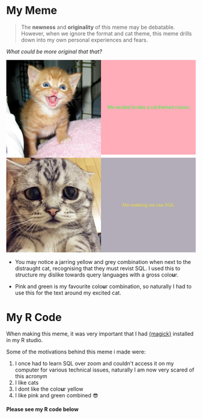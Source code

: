 # My Meme
>  The **newness** and **originality** of this meme may be debatable. 
However, when we ignore the format and cat theme, this meme drills down into my own personal experiences and fears.

_What could be more original that that?_


![](laura's_meme.png)


* You may notice a jarring yellow and grey combination when next to the distraught cat, recognising that they must revist SQL. I used this to structure my dislike towards query languages with a gross colo**u**r. 

* Pink and green is my favourite colo**u**r combination, so naturally I had to use this for the text around my excited cat. 

# My R Code

When making this meme, it was very important that I had [{magick}](https://cran.r-project.org/web/packages/magick/vignettes/intro.html) installed in my R studio.

Some of the motivations behind this meme i made were:
1. I once had to learn SQL over zoom and couldn't access it on my computer for various technical issues, naturally I am now very scared of this acronym
2. I like cats
3. I dont like the colo**u**r yellow
4. I like pink and green combined 😎


#### Please see my R code below 

